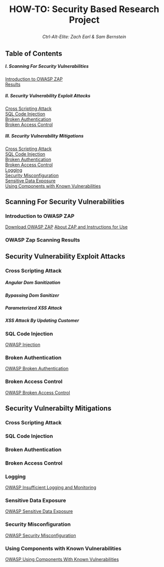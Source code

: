 # <p align="center">HOW-TO: Security Based Research Project</p>
###### <p align="center">Ctrl-Alt-Elite: Zach Earl & Sam Bernstein</p> 

## Table of Contents 

##### I. Scanning For Security Vulnerabilities 
[Introduction to OWASP ZAP](#zap)   
[Results](#results)  

##### II. Security Vulnerability Exploit Attacks   

[Cross Scripting Attack](#xss-attack)  
[SQL Code Injection](#injection-attack)  
[Broken Authentication](#crack-passwords)  
[Broken Access Control](#access-attack)  

##### III. Security Vulnerability Mitigations  

[Cross Scripting Attack](#xss-mit)  
[SQL Code Injection](#injection-mit)  
[Broken Authentication](#encryption)  
[Broken Access Control](#access-mit)  
[Logging](#logging)  
[Security Misconfiguration](#misconfig)  
[Sensitive Data Exposure](#dataexp)  
[Using Components with Known Vulnerabilities](#outdated)

## Scanning For Security Vulnerabilities

<a name="zap"/>

### Introduction to OWASP ZAP  

<a name="results"/>

[Download OWASP ZAP](https://www.zaproxy.org/download/)
[About ZAP and Instructions for Use](https://www.zaproxy.org/getting-started/)

### OWASP Zap Scanning Results

## Security Vulnerability Exploit Attacks

<a name="xss-attack"/>

### Cross Scripting Attack  

##### Angular Dom Sanitization   

##### Bypassing Dom Sanitizer   

##### Parameterized XSS Attack  

##### XSS Attack By Updating Customer  

<a name="injection-attack"/>

### SQL Code Injection

[OWASP Injection](https://owasp.org/www-project-top-ten/OWASP_Top_Ten_2017/Top_10-2017_A1-Injection.html)

<a name="crack-passwords"/>

### Broken Authentication  

[OWASP Broken Authentication](https://owasp.org/www-project-top-ten/OWASP_Top_Ten_2017/Top_10-2017_A2-Broken_Authentication.html)

<a name="access-attack"/>

### Broken Access Control

[OWASP Broken Access Control](https://owasp.org/www-project-top-ten/OWASP_Top_Ten_2017/Top_10-2017_A5-Broken_Access_Control.html)

## Security Vulnerabilty Mitigations 

<a name="xss-mit"/>

### Cross Scripting Attack  

<a name="injection-mit"/>

### SQL Code Injection

<a name="encryption"/>

### Broken Authentication

<a name="access-mit"/>

### Broken Access Control

<a name="logging"/>

### Logging 

[OWASP Insufficient Logging and Monitoring](https://owasp.org/www-project-top-ten/OWASP_Top_Ten_2017/Top_10-2017_A10-Insufficient_Logging%252526Monitoring.html)

<a name="dataexp"/>

### Sensitive Data Exposure

[OWASP Sensitive Data Exposure](https://owasp.org/www-project-top-ten/OWASP_Top_Ten_2017/Top_10-2017_A3-Sensitive_Data_Exposure.html)

<a name="misconfig"/>

### Security Misconfiguration  

[OWASP Security Misconfiguration](https://owasp.org/www-project-top-ten/OWASP_Top_Ten_2017/Top_10-2017_A6-Security_Misconfiguration.html)

<a name="outdated"/>

### Using Components with Known Vulnerabilities

[OWASP Using Components With Known Vulnerabilities](https://owasp.org/www-project-top-ten/OWASP_Top_Ten_2017/Top_10-2017_A9-Using_Components_with_Known_Vulnerabilities.html)


